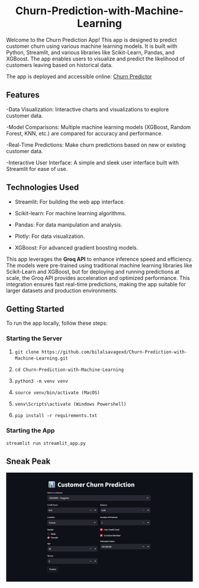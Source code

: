 <h1 align="center">Churn-Prediction-with-Machine-Learning</h1>

Welcome to the Churn Prediction App! This app is designed to predict customer churn using various machine learning models. It is built with Python, Streamlit, and various libraries like Scikit-Learn, Pandas, and XGBoost. The app enables users to visualize and predict the likelihood of customers leaving based on historical data.

The app is deployed and accessible online: [Churn Predictor](https://churn-prediction-with-machine-learning.streamlit.app/)

Features
-
-Data Visualization: Interactive charts and visualizations to explore customer data.

-Model Comparisons: Multiple machine learning models (XGBoost, Random Forest, KNN, etc.) are compared for accuracy and performance.

-Real-Time Predictions: Make churn predictions based on new or existing customer data.

-Interactive User Interface: A simple and sleek user interface built with Streamlit for ease of use.

## Technologies Used

- Streamlit: For building the web app interface.

- Scikit-learn: For machine learning algorithms.

- Pandas: For data manipulation and analysis.

- Plotly: For data visualization.

- XGBoost: For advanced gradient boosting models.

This app leverages the **Groq API** to enhance inference speed and efficiency. The models were pre-trained using traditional machine learning libraries like Scikit-Learn and XGBoost, but for deploying and running predictions at scale, the Groq API provides acceleration and optimized performance. This integration ensures fast real-time predictions, making the app suitable for larger datasets and production environments.


## Getting Started

To run the app locally, follow these steps:

### Starting the Server

1. ``` git clone https://github.com/bilalsavagexd/Churn-Prediction-with-Machine-Learning.git ```

2. ``` cd Churn-Prediction-with-Machine-Learning ```

3. ``` python3 -m venv venv ```

4. ``` source venv/bin/activate (MacOS) ```

5. ``` venv\Scripts\activate (Windows Powershell) ```

6. ``` pip install -r requirements.txt ```

### Starting the App
```
streamlit run streamlit_app.py
```
## Sneak Peak
![image](https://github.com/bilalsavagexd/Churn-Prediction-with-Machine-Learning/raw/main/Images/churn_predictior.png)
